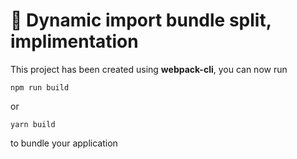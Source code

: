 # 🚀 Dynamic import bundle split, implimentation

This project has been created using **webpack-cli**, you can now run

```
npm run build
```

or

```
yarn build
```

to bundle your application
